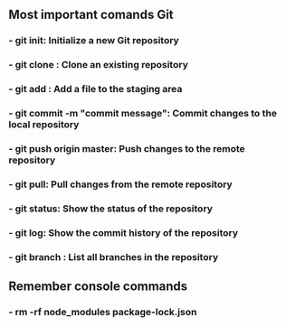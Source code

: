 ## Most important comands Git

### - git init: Initialize a new Git repository

### - git clone <url>: Clone an existing repository

### - git add <file>: Add a file to the staging area

### - git commit -m "commit message": Commit changes to the local repository

### - git push origin master: Push changes to the remote repository

### - git pull: Pull changes from the remote repository

### - git status: Show the status of the repository

### - git log: Show the commit history of the repository 

### - git branch <nameBranch>: List all branches in the repository

## Remember console commands

### - rm -rf node_modules package-lock.json
